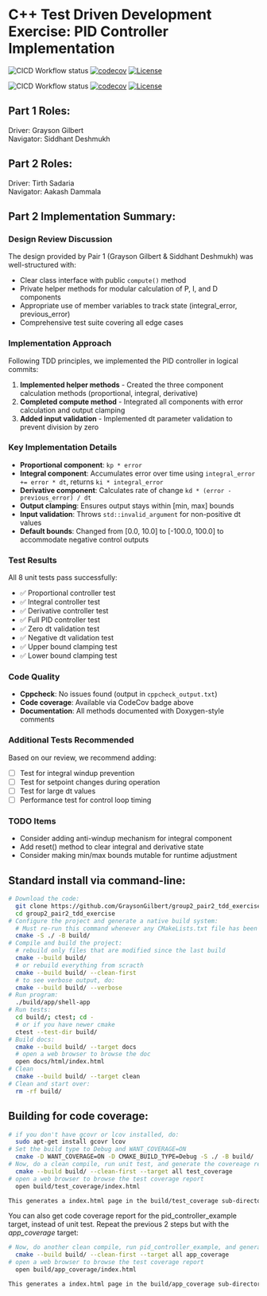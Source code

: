 # C++ Test Driven Development Exercise: PID Controller Implementation
![CICD Workflow status](https://github.com/GraysonGilbert/group2_pair2_tdd_exercise/actions/workflows/run-unit-test-and-upload-codecov.yml/badge.svg) [![codecov](https://codecov.io/gh/GraysonGilbert/group2_pair2_tdd_exercise/graph/badge.svg?token=9BMMT6K9FG)](https://codecov.io/gh/GraysonGilbert/group2_pair2_tdd_exercise) [![License](https://img.shields.io/badge/license-MIT-blue.svg)](LICENSE)

![CICD Workflow status](https://github.com/TirthSadaria/group2_pair2_tdd_exercise/actions/workflows/run-unit-test-and-upload-codecov.yml/badge.svg) [![codecov](https://codecov.io/gh/TirthSadaria/group2_pair2_tdd_exercise/branch/main/graph/badge.svg)](https://codecov.io/gh/TirthSadaria/group2_pair2_tdd_exercise) [![License](https://img.shields.io/badge/license-MIT-blue.svg)](LICENSE)



## Part 1 Roles:
Driver: Grayson Gilbert  
Navigator: Siddhant Deshmukh  

## Part 2 Roles:
Driver: Tirth Sadaria  
Navigator: Aakash Dammala

## Part 2 Implementation Summary:

### Design Review Discussion
The design provided by Pair 1 (Grayson Gilbert & Siddhant Deshmukh) was well-structured with:
- Clear class interface with public `compute()` method
- Private helper methods for modular calculation of P, I, and D components
- Appropriate use of member variables to track state (integral_error, previous_error)
- Comprehensive test suite covering all edge cases

### Implementation Approach
Following TDD principles, we implemented the PID controller in logical commits:

1. **Implemented helper methods** - Created the three component calculation methods (proportional, integral, derivative)
2. **Completed compute method** - Integrated all components with error calculation and output clamping
3. **Added input validation** - Implemented dt parameter validation to prevent division by zero

### Key Implementation Details
- **Proportional component**: `kp * error`
- **Integral component**: Accumulates error over time using `integral_error += error * dt`, returns `ki * integral_error`
- **Derivative component**: Calculates rate of change `kd * (error - previous_error) / dt`
- **Output clamping**: Ensures output stays within [min, max] bounds
- **Input validation**: Throws `std::invalid_argument` for non-positive dt values
- **Default bounds**: Changed from [0.0, 10.0] to [-100.0, 100.0] to accommodate negative control outputs

### Test Results
All 8 unit tests pass successfully:
- ✅ Proportional controller test
- ✅ Integral controller test  
- ✅ Derivative controller test
- ✅ Full PID controller test
- ✅ Zero dt validation test
- ✅ Negative dt validation test
- ✅ Upper bound clamping test
- ✅ Lower bound clamping test

### Code Quality
- **Cppcheck**: No issues found (output in `cppcheck_output.txt`)
- **Code coverage**: Available via CodeCov badge above
- **Documentation**: All methods documented with Doxygen-style comments

### Additional Tests Recommended
Based on our review, we recommend adding:
- [ ] Test for integral windup prevention
- [ ] Test for setpoint changes during operation
- [ ] Test for large dt values
- [ ] Performance test for control loop timing

### TODO Items
- Consider adding anti-windup mechanism for integral component
- Add reset() method to clear integral and derivative state
- Consider making min/max bounds mutable for runtime adjustment

## Standard install via command-line:
```bash
# Download the code:
  git clone https://github.com/GraysonGilbert/group2_pair2_tdd_exercise
  cd group2_pair2_tdd_exercise
# Configure the project and generate a native build system:
  # Must re-run this command whenever any CMakeLists.txt file has been changed.
  cmake -S ./ -B build/
# Compile and build the project:
  # rebuild only files that are modified since the last build
  cmake --build build/
  # or rebuild everything from scracth
  cmake --build build/ --clean-first
  # to see verbose output, do:
  cmake --build build/ --verbose
# Run program:
  ./build/app/shell-app
# Run tests:
  cd build/; ctest; cd -
  # or if you have newer cmake
  ctest --test-dir build/
# Build docs:
  cmake --build build/ --target docs
  # open a web browser to browse the doc
  open docs/html/index.html
# Clean
  cmake --build build/ --target clean
# Clean and start over:
  rm -rf build/
```
## Building for code coverage:

```bash
# if you don't have gcovr or lcov installed, do:
  sudo apt-get install gcovr lcov
# Set the build type to Debug and WANT_COVERAGE=ON
  cmake -D WANT_COVERAGE=ON -D CMAKE_BUILD_TYPE=Debug -S ./ -B build/
# Now, do a clean compile, run unit test, and generate the covereage report
  cmake --build build/ --clean-first --target all test_coverage
# open a web browser to browse the test coverage report
  open build/test_coverage/index.html

This generates a index.html page in the build/test_coverage sub-directory that can be viewed locally in a web browser.
```

You can also get code coverage report for the pid_controller_example target, instead of unit test. Repeat the previous 2 steps but with the *app_coverage* target:

``` bash
# Now, do another clean compile, run pid_controller_example, and generate its covereage report
  cmake --build build/ --clean-first --target all app_coverage
# open a web browser to browse the test coverage report
  open build/app_coverage/index.html

This generates a index.html page in the build/app_coverage sub-directory that can be viewed locally in a web browser.
```
